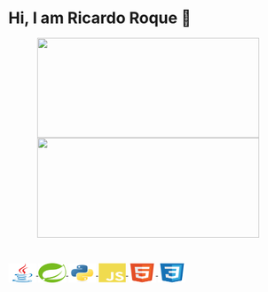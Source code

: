 # Hi, I am Ricardo Roque 👋

<div align="center">
  <a href="https://github.com/Ricardo-Roque">
  <img align="center" height="180em" width="400" src="https://github-readme-stats.vercel.app/api?username=Ricardo-Roque&show_icons=true&theme=dark&include_all_commits=true&count_private=true"/>
  <img align="center" height="180em" width="400" src="https://github-readme-stats.vercel.app/api/top-langs/?username=Ricardo-Roque&layout=compact&langs_count=7&theme=dark"/>
</div>

##

<div style="display: inline_block"><br>
  <img align="center" alt="Ricardo-Java" height="35" width="50" src="https://github.com/devicons/devicon/blob/v2.16.0/icons/java/java-original.svg"/>
  <img align="center" alt="Ricardo-Spring" height="35" width="50" src="https://github.com/devicons/devicon/blob/v2.16.0/icons/spring/spring-original.svg">
  <img align="center" alt="Ricardo-Python" height="35" width="50" src="https://raw.githubusercontent.com/devicons/devicon/master/icons/python/python-original.svg">
  <img align="center" alt="Ricardo-Js" height="35" width="50" src="https://raw.githubusercontent.com/devicons/devicon/master/icons/javascript/javascript-plain.svg">
  <img align="center" alt="Ricardo-HTML" height="35" width="50" src="https://raw.githubusercontent.com/devicons/devicon/master/icons/html5/html5-original.svg">
  <img align="center" alt="Ricardo-CSS" height="35" width="50" src="https://raw.githubusercontent.com/devicons/devicon/master/icons/css3/css3-original.svg">
</div>
